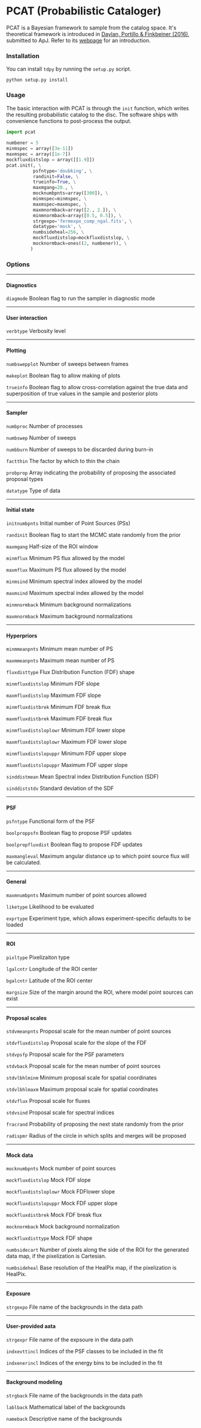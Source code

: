 # PCAT (Probabilistic Cataloger)

PCAT is a Bayesian framework to sample from the catalog space. It's theoretical framework is introduced in [Daylan, Portillo & Finkbeiner (2016)](https://arxiv.org/abs/1607.04637), submitted to ApJ. Refer to its [webpage](http://www.tansudaylan.com/pcat) for an introduction.


### Installation

You can install `tdpy` by running the `setup.py` script.
```
python setup.py install
```

### Usage
The basic interaction with PCAT is through the `init` function, which writes the resulting probabilistic catalog to the disc. The software ships with convenience functions to post-process the output.

```python
import pcat
     
numbener = 5
minmspec = array([3e-11])
maxmspec = array([1e-7])
mockfluxdistslop = array([[1.9]])
pcat.init(, \
          psfntype='doubking', \
          randinit=False, \
          trueinfo=True, \
          maxmgang=20., \
          mocknumbpnts=array([300]), \
          minmspec=minmspec, \
          maxmspec=maxmspec, \
          maxmnormback=array([2., 2.]), \
          minmnormback=array([0.5, 0.5]), \
          strgexpo='fermexpo_comp_ngal.fits', \
          datatype='mock', \
          numbsideheal=256, \
          mockfluxdistslop=mockfluxdistslop, \
          mocknormback=ones((2, numbener)), \
         )
```


### Options
---
#### Diagnostics
`diagmode`
Boolean flag to run the sampler in diagnostic mode

---
#### User interaction
`verbtype`
Verbosity level

---
#### Plotting
`numbswepplot`
Number of sweeps between frames

`makeplot`
Boolean flag to allow making of plots

`trueinfo`
Boolean flag to allow cross-correlation against the true data and superposition of true values in the sample and posterior plots

---
#### Sampler
`numbproc`
Number of processes

`numbswep`
Number of sweeps

`numbburn`
Number of sweeps to be discarded during burn-in
         
`factthin`
The factor by which to thin the chain

`probprop`
Array indicating the probability of proposing the associated proposal types

`datatype`
Type of data

---
#### Initial state
`initnumbpnts`
Initial number of Point Sources (PSs)

`randinit`
Boolean flag to start the MCMC state randomly from the prior

`maxmgang`
Half-size of the ROI window

`minmflux`
Minimum PS flux allowed by the model

`maxmflux`
Maximum PS flux allowed by the model

`minmsind`
Minimum spectral index allowed by the model

`maxmsind`
Maximum spectral index allowed by the model

`minmnormback`
Minimum background normalizations

`maxmnormback`
Maximum background normalizations

---
#### Hyperpriors
`minmmeanpnts`
Minimum mean number of PS

`maxmmeanpnts`
Maximum mean number of PS

`fluxdisttype`
Flux Distribution Function (FDF) shape

`minmfluxdistslop`
Minimum FDF slope

`maxmfluxdistslop`
Maximum FDF slope

`minmfluxdistbrek`
Minimum FDF break flux

`maxmfluxdistbrek`
Maximum FDF break flux

`minmfluxdistsloplowr`
Minimum FDF lower slope

`maxmfluxdistsloplowr`
Maximum FDF lower slope

`minmfluxdistslopuppr`
Minimum FDF upper slope

`maxmfluxdistslopuppr`
Maximum FDF upper slope

`sinddistmean`
Mean Spectral index Distribution Function (SDF)

`sinddiststdv`
Standard deviation of the SDF

---
#### PSF
`psfntype`
Functional form of the PSF

`boolproppsfn`
Boolean flag to propose PSF updates

`boolpropfluxdist`
Boolean flag to propose FDF updates

`maxmangleval`
Maximum angular distance up to which point source flux will be calculated.

---
#### General
`maxmnumbpnts`
Maximum number of point sources allowed

`liketype`
Likelihood to be evaluated

`exprtype`
Experiment type, which allows experiment-specific defaults to be loaded

---
#### ROI
`pixltype`
Pixelizaiton type

`lgalcntr`
Longitude of the ROI center

`bgalcntr`
Latitude of the ROI center

`margsize`
Size of the margin around the ROI, where model point sources can exist

---
#### Proposal scales
`stdvmeanpnts`
Proposal scale for the mean number of point sources

`stdvfluxdistslop`
Proposal scale for the slope of the FDF

`stdvpsfp`
Proposal scale for the PSF parameters

`stdvback`
Proposal scale for the mean number of point sources

`stdvlbhlminm`
Minimum proposal scale for spatial coordinates

`stdvlbhlmaxm`
Maximum proposal scale for spatial coordinates

`stdvflux`
Proposal scale for fluxes

`stdvsind`
Proposal scale for spectral indices

`fracrand`
Probability of proposing the next state randomly from the prior

`radispmr`
Radius of the circle in which splits and merges will be proposed

---
#### Mock data
`mocknumbpnts`
Mock number of point sources

`mockfluxdistslop`
Mock FDF slope

`mockfluxdistsloplowr`
Mock FDFlower slope

`mockfluxdistslopuppr`
Mock FDF upper slope

`mockfluxdistbrek`
Mock FDF break flux

`mocknormback`
Mock background normalization

`mockfluxdisttype`
Mock FDF shape

`numbsidecart`
Number of pixels along the side of the ROI for the generated data map, if the pixelization is Cartesian.

`numbsideheal`
Base resolution of the HealPix map, if the pixelization is HealPix.

---
#### Exposure
`strgexpo`
File name of the backgrounds in the data path

---
#### User-provided aata
`strgexpr`
File name of the expsoure in the data path

`indxevttincl`
Indices of the PSF classes to be included in the fit

`indxenerincl`
Indices of the energy bins to be included in the fit

---
#### Background modeling
`strgback`
File name of the backgrounds in the data path

`lablback`
Mathematical label of the backgrounds

`nameback`
Descriptive name of the backgrounds
